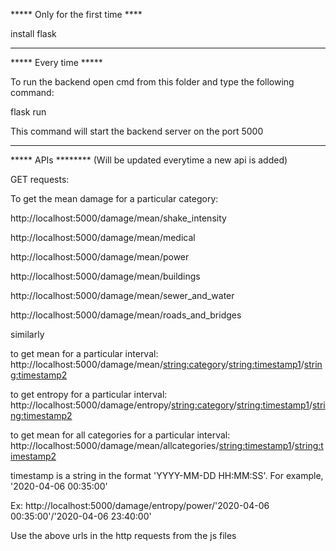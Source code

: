***** Only for the first time ****

install flask

---------------------------------------------------------------------------------------

***** Every time *****

To run the backend open cmd from this folder and type the following command:

flask run

This command will start the backend server on the port 5000

----------------------------------------------------------------------------------------

***** APIs ******** (Will be updated everytime a new api is added)

GET requests:

To get the mean damage for a particular category:

http://localhost:5000/damage/mean/shake_intensity

http://localhost:5000/damage/mean/medical

http://localhost:5000/damage/mean/power

http://localhost:5000/damage/mean/buildings

http://localhost:5000/damage/mean/sewer_and_water

http://localhost:5000/damage/mean/roads_and_bridges



similarly

to get mean for a particular interval:
http://localhost:5000/damage/mean/<string:category>/<string:timestamp1>/<string:timestamp2>


to get entropy for a particular interval:
http://localhost:5000/damage/entropy/<string:category>/<string:timestamp1>/<string:timestamp2>


to get mean for all categories for a particular interval:
http://localhost:5000/damage/mean/allcategories/<string:timestamp1>/<string:timestamp2>


timestamp is a string in the format 'YYYY-MM-DD HH:MM:SS'. For example, '2020-04-06 00:35:00'

Ex: http://localhost:5000/damage/entropy/power/'2020-04-06 00:35:00'/'2020-04-06 23:40:00'


Use the above urls in the http requests from the js files

